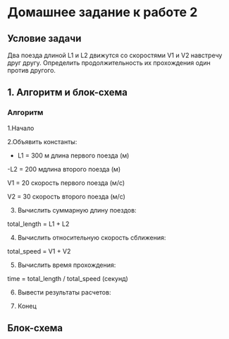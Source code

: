 # Домашнее задание к работе 2

## Условие задачи

Два поезда длиной L1 и L2 движутся со скоростями V1 и V2 навстречу друг другу.
Определить продолжительность их прохождения один против другого.

## 1. Алгоритм и блок-схема
### Алгоритм
1.Начало

2.Объявить константы:

- L1 = 300 м длина первого поезда (м)

-L2 = 200 мдлина второго поезда (м)

V1 = 20 скорость первого поезда (м/с)

V2 = 30 скорость второго поезда (м/с)

3. Вычислить суммарную длину поездов:

total_length = L1 + L2

4. Вычислить относительную скорость сближения:

total_speed = V1 + V2

5. Вычислить время прохождения:

time = total_length / total_speed (секунд)

6. Вывести результаты расчетов:

7. Конец
## Блок-схема

